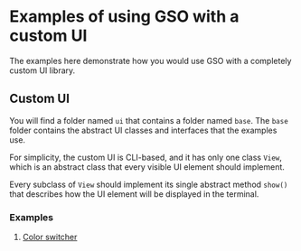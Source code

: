 # Examples of using GSO with a custom UI

The examples here demonstrate how you would use GSO with a completely custom UI library.

## Custom UI

You will find a folder named `ui` that contains a folder named `base`. The `base` folder contains the abstract UI classes and interfaces that the examples use.

For simplicity, the custom UI is CLI-based, and it has only one class `View`, which is an abstract class that every visible UI element should implement.

Every subclass of `View` should implement its single abstract method `show()` that describes how the UI element will be displayed in the terminal.

### Examples

1. [Color switcher](./example_1)
